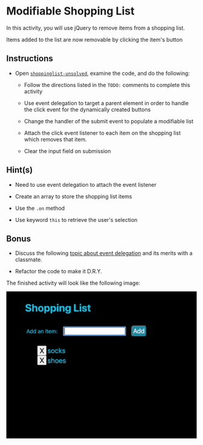 # Modifiable Shopping List 

In this activity, you will use jQuery to remove items from a shopping list.

Items added to the list are now removable by clicking the item's button

## Instructions

* Open [`shoppinglist-unsolved`](Unsolved/shoppinglist-unsolved.html), examine the code, and do the following:

  * Follow the directions listed in the `TODO:` comments to complete this activity 
  
  * Use event delegation to target a parent element in order to handle the click event for the dynamically created buttons
  
  * Change the handler of the submit event to populate a modifiable list
   
  * Attach the click event listener to each item on the shopping list which removes that item.
  
  * Clear the input field on submission 
   
## Hint(s) 

* Need to use event delegation to attach the event listener
  
* Create an array to store the shopping list items

* Use the `.on` method

* Use keyword `this` to retrieve the user's selection

## Bonus

* Discuss the following [topic about event delegation](https://api.jquery.com/on/#direct-and-delegated-events) and its merits with a classmate.

* Refactor the code to make it D.R.Y.

The finished activity will look like the following image:

![The list of items have buttons that allow the item to be removed from the shopping list](./solved-demo.jpg)